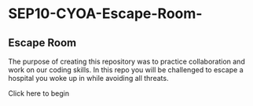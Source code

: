 # SEP10-CYOA-Escape-Room-
## Escape Room 

The purpose of creating this repository was to practice collaboration and work on our coding skills. In this repo you will be challenged to escape a hospital you woke up in while avoiding all threats.


Click here to begin


